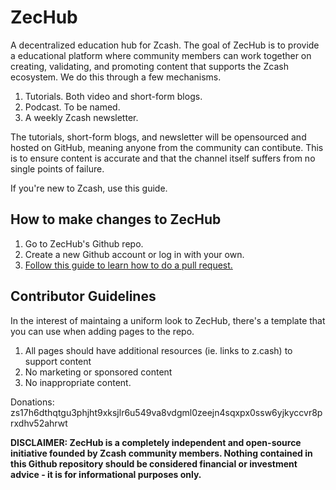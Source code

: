 # ZecHub
A decentralized education hub for Zcash.
The goal of ZecHub is to provide a educational platform where community members can work together on creating, validating, and promoting content that supports the Zcash ecosystem. We do this through a few mechanisms.

  1. Tutorials. Both video and short-form blogs.
  2. Podcast. To be named.
  3. A weekly Zcash newsletter.
  
The tutorials, short-form blogs, and newsletter will be opensourced and hosted on GitHub, meaning anyone from the community can contibute. This is to ensure content is accurate and that the channel itself suffers from no single points of failure.

If you're new to Zcash, use this guide.

How to make changes to ZecHub
---
  1. Go to ZecHub's Github repo.
  2. Create a new Github account or log in with your own.
  3. [Follow this guide to learn how to do a pull request.](https://www.youtube.com/watch?v=YTbRzhQju4c&t=1s)
  
Contributor Guidelines
---
In the interest of maintaing a uniform look to ZecHub, there's a template that you can use when adding pages to the repo.
  1. All pages should have additional resources (ie. links to z.cash) to support content
  2. No marketing or sponsored content
  3. No inappropriate content.
 
Donations: zs17h6dthqtgu3phjht9xksjlr6u549va8vdgml0zeejn4sqxpx0ssw6yjkyccvr8prxdhv52ahrwt

**DISCLAIMER: ZecHub is a completely independent and open-source initiative founded by Zcash community members. Nothing contained in this Github repository should be considered financial or investment advice - it is for informational purposes only.**
